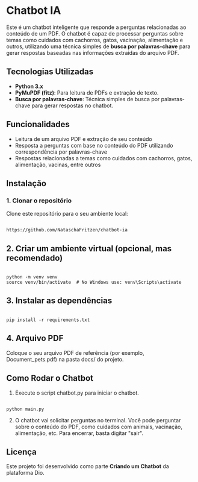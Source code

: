 # Chatbot IA

Este é um chatbot inteligente que responde a perguntas relacionadas ao conteúdo de um PDF. O chatbot é capaz de processar perguntas sobre temas como cuidados com cachorros, gatos, vacinação, alimentação e outros, utilizando uma técnica simples de **busca por palavras-chave** para gerar respostas baseadas nas informações extraídas do arquivo PDF.

## Tecnologias Utilizadas

- **Python 3.x**
- **PyMuPDF (fitz)**: Para leitura de PDFs e extração de texto.
- **Busca por palavras-chave**: Técnica simples de busca por palavras-chave para gerar respostas no chatbot.

## Funcionalidades

- Leitura de um arquivo PDF e extração de seu conteúdo
- Resposta a perguntas com base no conteúdo do PDF utilizando correspondência por palavras-chave
- Respostas relacionadas a temas como cuidados com cachorros, gatos, alimentação, vacinas, entre outros

## Instalação

### 1. Clonar o repositório

Clone este repositório para o seu ambiente local:

```

https://github.com/NataschaFritzen/chatbot-ia
```

## 2. Criar um ambiente virtual (opcional, mas recomendado)

```

python -m venv venv
source venv/bin/activate  # No Windows use: venv\Scripts\activate
```

## 3. Instalar as dependências

```

pip install -r requirements.txt
```

## 4. Arquivo PDF

Coloque o seu arquivo PDF de referência (por exemplo, Document_pets.pdf) na pasta docs/ do projeto.

## Como Rodar o Chatbot

1. Execute o script chatbot.py para iniciar o chatbot.

```

python main.py
```

2. O chatbot vai solicitar perguntas no terminal. Você pode perguntar sobre o conteúdo do PDF, como cuidados com animais, vacinação, alimentação, etc. Para encerrar, basta digitar "sair".

## Licença

Este projeto foi desenvolvido como parte **Criando um Chatbot** da plataforma Dio.
